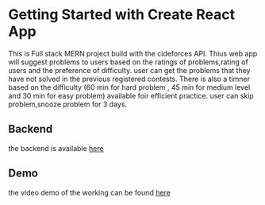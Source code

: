 # Getting Started with Create React App

This is Full stack MERN project build with the cideforces API.
Thius web app will suggest problems to users based on the ratings of problems,rating of users and the preference of difficulty.
user can get the problems that they have not solved in the previous registered contests.
There is also a timner based on the difficulty (60 min for hard problem , 45 min for medium level and 30 min for easy problem) available foir efficient practice.
user can skip problem,snooze problem for 3 days.
## Backend
the backend is available [here](https://github.com/kirandash0122/solve-next-problem-backend)


## Demo
the video demo of the working can be found [here](https://user-images.githubusercontent.com/65273880/109387709-0043de80-7929-11eb-8478-0e1733815108.mp4)
